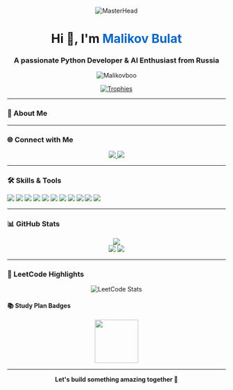 <p align="center">
  <img src="https://assets.leetcode.com/users/images/5e70a695-b63a-4b3f-9306-e4747de632f5_1701493882.5712776.jpeg" alt="MasterHead">
</p>

<h1 align="center">Hi 👋, I'm <span style="color:#0a66c2">Malikov Bulat</span></h1>
<h3 align="center">A passionate Python Developer & AI Enthusiast from Russia</h3>

<p align="center">
      <img src="https://komarev.com/ghpvc/?username=malikovboo&style=plastic&color=green" alt="Malikovboo" />
</p>

<p align="center">
  <a href="https://github.com/ryo-ma/github-profile-trophy">
    <img src="https://github-profile-trophy.vercel.app/?username=malikovboo&theme=gruvbox&title=Stars,Commits,Followers,Repositories,PullRequest" alt="Trophies" />
  </a>
</p>

---

### 🚀 About Me

---

### 🌐 Connect with Me

<p align="center">
  <a href="https://t.me/metodisto/" target="_blank">
    <img src="https://img.shields.io/badge/telegram-0088cc?style=for-the-badge&logo=telegram&logoColor=black" />
  </a>
  <a href="https://leetcode.com/malikovboo/" target="_blank">
    <img src="https://img.shields.io/badge/LeetCode-FFA116?style=for-the-badge&logo=leetcode&logoColor=black" />
  </a>
</p>

---

### 🛠️ Skills & Tools

<p align="left">
  <img src="https://skillicons.dev/icons?i=python,c,cpp,cs,java,js" />
  <img src="https://skillicons.dev/icons?i=django,flask,fastapi,nodejs,express,react,bootstrap,redux,dotnet,graphql" />
  <img src="https://skillicons.dev/icons?i=html,css" />
  <img src="https://skillicons.dev/icons?i=mysql,postgres,mongodb,redis,cassandra" />
  <img src="https://skillicons.dev/icons?i=git,github,gitlab,bitbucket" />
  <img src="https://skillicons.dev/icons?i=docker,githubactions,kubernetes" />
  <img src="https://skillicons.dev/icons?i=linux,ubuntu,windows,bash,powershell" />
  <img src="https://skillicons.dev/icons?i=jest,cypress,selenium,jenkins" />
  <img src="https://skillicons.dev/icons?i=anaconda,pytorch,tensorflow,sklearn,opencv" />
  <img src="https://skillicons.dev/icons?i=redis,postman,rabbitmq,grafana" />  
  <img src="https://skillicons.dev/icons?i=figma,blender" />
</p>

---

### 📊 GitHub Stats

<p align="center">
  <img src="http://github-profile-summary-cards.vercel.app/api/cards/profile-details?username=malikovboo&theme=default" />
  <br/>
  <img src="http://github-profile-summary-cards.vercel.app/api/cards/stats?username=malikovboo&theme=default" />
  <img src="http://github-profile-summary-cards.vercel.app/api/cards/repos-per-language?username=malikovboo&theme=default" />
</p>

---

### 🏅 LeetCode Highlights

<p align="center">
  <img src="https://leetcard.jacoblin.cool/Malikovboo?theme=dark&font=Akshar" alt="LeetCode Stats" />
</p>

#### 📚 Study Plan Badges
<p align="center">
  <img src="https://assets.leetcode.com/static_assets/others/LeetCode_75.gif" height="100" />
</p>

---

<p align="center">
  <b>Let's build something amazing together 🚀</b>
</p>
